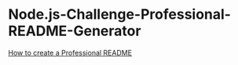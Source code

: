 # Node.js-Challenge-Professional-README-Generator

[How to create a Professional README](https://coding-boot-camp.github.io/full-stack/github/professional-readme-guide)